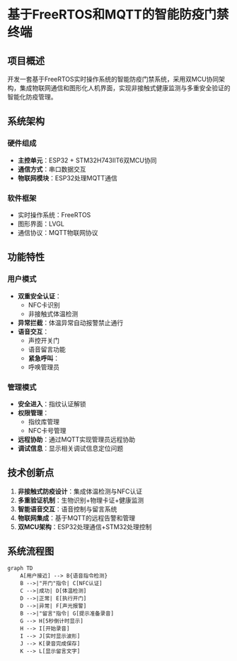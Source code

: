 # 基于FreeRTOS和MQTT的智能防疫门禁终端

## 项目概述
开发一套基于FreeRTOS实时操作系统的智能防疫门禁系统，采用双MCU协同架构，集成物联网通信和图形化人机界面，实现非接触式健康监测与多重安全验证的智能化防疫管理。

## 系统架构
### 硬件组成
- **主控单元**：ESP32 + STM32H743IIT6双MCU协同
- **通信方式**：串口数据交互
- **物联网模块**：ESP32处理MQTT通信

### 软件框架
- 实时操作系统：FreeRTOS
- 图形界面：LVGL
- 通信协议：MQTT物联网协议

## 功能特性
### 用户模式
- **双重安全认证**：
  - NFC卡识别
  - 非接触式体温检测
- **异常拦截**：体温异常自动报警禁止通行
- **语音交互**：
  - 声控开关门
  - 语音留言功能
  - **紧急呼叫**：
  - 呼唤管理员

### 管理模式
- **安全进入**：指纹认证解锁
- **权限管理**：
  - 指纹库管理
  - NFC卡号管理
- **远程协助**：通过MQTT实现管理员远程协助
- **调试信息**：显示相关调试信息定位问题

## 技术创新点
1. **非接触式防疫设计**：集成体温检测与NFC认证
2. **多重验证机制**：生物识别+物理卡证+健康监测
3. **智能语音交互**：语音控制与留言系统
4. **物联网集成**：基于MQTT的远程告警和管理
5. **双MCU架构**：ESP32处理通信+STM32处理控制

## 系统流程图
```mermaid
graph TD
    A[用户接近] --> B{语音指令检测}
    B -->|"开门"指令| C[NFC认证]
    C -->|成功| D[体温检测]
    D -->|正常| E[执行开门]
    D -->|异常| F[声光报警]
    B -->|"留言"指令| G[提示准备录音]
    G --> H[5秒倒计时显示]
    H --> I[开始录音]
    I --> J[实时显示波形]
    J --> K[录音完成保存]
    K --> L[显示留言文字]
 
